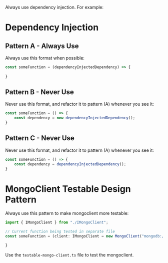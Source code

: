 ﻿Always use dependency injection. For example:

# Dependency Injection
## Pattern A - Always Use 

Always use this format when possible:
```ts
const someFunction = (dependencyInjectedDependency) => {
    
}
```

## Pattern B - Never Use

Never use this format, and refactor it to pattern (A) whenever you see it:

```ts
const someFunction = () => {
    const dependency = new dependencyInjectedDependency();
}
```

## Pattern C - Never Use

Never use this format, and refactor it to pattern (A) whenever you see it:

```ts
const someFunction = () => {
    const dependency = dependencyInjectedDependency();
}
```

# MongoClient Testable Design Pattern

Always use this pattern to make mongoclient more testable:

```ts
import { IMongoClient } from "./IMongoClient";

// Current function being tested in separate file
const someFunction = (client: IMongoClient = new MongoClient("mongodb://localhost:27017/") as unknown as IMongoClient) => {

}

```

Use the `testable-mongo-client.ts` file to test the mongoclient.